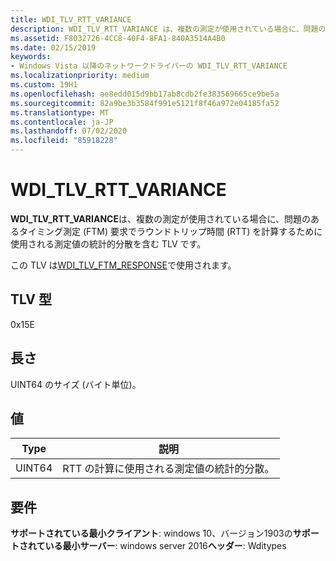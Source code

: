 ```yaml
---
title: WDI_TLV_RTT_VARIANCE
description: WDI_TLV_RTT_VARIANCE は、複数の測定が使用されている場合に、問題のあるタイミング測定 (FTM) 要求でラウンドトリップ時間 (RTT) を計算するために使用される測定値の統計的分散を含む TLV です。
ms.assetid: F8032726-4CC8-40F4-8FA1-840A3514A4B0
ms.date: 02/15/2019
keywords:
- Windows Vista 以降のネットワークドライバーの WDI_TLV_RTT_VARIANCE
ms.localizationpriority: medium
ms.custom: 19H1
ms.openlocfilehash: ae8edd015d9bb17ab8cdb2fe383569665ce9be5a
ms.sourcegitcommit: 82a9be3b3584f991e5121f8f46a972e04185fa52
ms.translationtype: MT
ms.contentlocale: ja-JP
ms.lasthandoff: 07/02/2020
ms.locfileid: "85918228"
---
```

# <a name="wdi_tlv_rtt_variance"></a>WDI_TLV_RTT_VARIANCE

**WDI_TLV_RTT_VARIANCE**は、複数の測定が使用されている場合に、問題のあるタイミング測定 (FTM) 要求でラウンドトリップ時間 (RTT) を計算するために使用される測定値の統計的分散を含む TLV です。 

この TLV は[WDI_TLV_FTM_RESPONSE](wdi-tlv-ftm-response.md)で使用されます。

## <a name="tlv-type"></a>TLV 型

0x15E

## <a name="length"></a>長さ

UINT64 のサイズ (バイト単位)。

## <a name="values"></a>値

| Type | 説明 |
| --- | --- |
| UINT64 | RTT の計算に使用される測定値の統計的分散。 |

## <a name="requirements"></a>要件

**サポートされている最小クライアント**: windows 10、バージョン1903の**サポートされている最小サーバー**: windows server 2016**ヘッダー**: Wditypes
